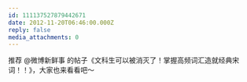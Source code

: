 ```yaml
---
id: 111137527879442671
date: 2012-11-20T06:46:00.000Z
reply: false
media_attachments: 0
---
```


推荐 @微博新鲜事 的帖子《文科生可以被消灭了！掌握高频词汇造就经典宋词！！》，大家也来看看吧～ ​​​​

